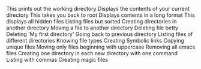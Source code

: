 This prints out the working directory
Displays the contents of your current directory
This takes you back to root
Displays contents in a long format
This displays all hidden files
Listing files but sorted
Creating directories in another directory
Moving a file to another directory
Deleting file betty
Deleting 'My first directory'
Going back to previous directory
Listing files of different directories
Knowing file types
Creating Symbolic links
Copying unique files
Moving only files beginning with uppercase
Removing all emacs files
Creating one directory in each new directory with one command
Listing with commas
Creating magic files
